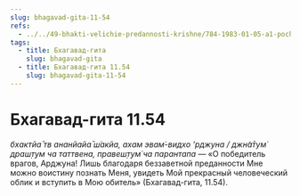 ```yaml
---
slug: bhagavad-gita-11-54
refs:
  - ../../49-bhakti-velichie-predannosti-krishne/784-1983-01-05-a1-pochemu-vajshnavy-ne-ispolzuyut-misticheskuyu-jogu.md
tags:
  - title: Бхагавад-гита
    slug: bhagavad-gita
  - title: Бхагавад-гита 11.54
    slug: bhagavad-gita-11-54
---
```


# Бхагавад-гита 11.54

*бхактйа̄ тв ананйайа̄ ш́акйа, ахам эвам̇-видхо ’рджуна / джн̃а̄тум̇ драш̣т̣ум ча таттвена, правеш̣т̣ум̇ ча парантапа* — «О победитель врагов, Арджуна! Лишь благодаря беззаветной преданности Мне можно воистину познать Меня, увидеть Мой прекрасный человеческий облик и вступить в Мою обитель» (Бхагавад-гита, 11.54).
